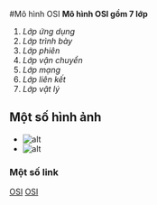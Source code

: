 #Mô hình OSI
**Mô hình OSI gồm 7 lớp**
1. *Lớp ứng dụng*
2. *Lớp trình bày*
3. *Lớp phiên*
4. *Lớp vận chuyển*
5. *Lớp mạng*
6. *Lớp liên kết*
7. *Lớp vật lý*

## Một số hình ảnh
* ![alt](mohinhosilagichucnangcuacactanggiaothuctrongmohinhosi.png)
* ![alt](https://quantrimangccna.files.wordpress.com/2013/10/mang-can-ban-mo-hinh-osi.png)

### Một số link
[OSI](https://vi.wikipedia.org/wiki/M%C3%B4_h%C3%ACnh_OSI)
[OSI](https://quantrimangccna.wordpress.com/2013/10/10/khai-niem-ve-mo-hinh-osi-ccna-rs-ccna5-0/)






